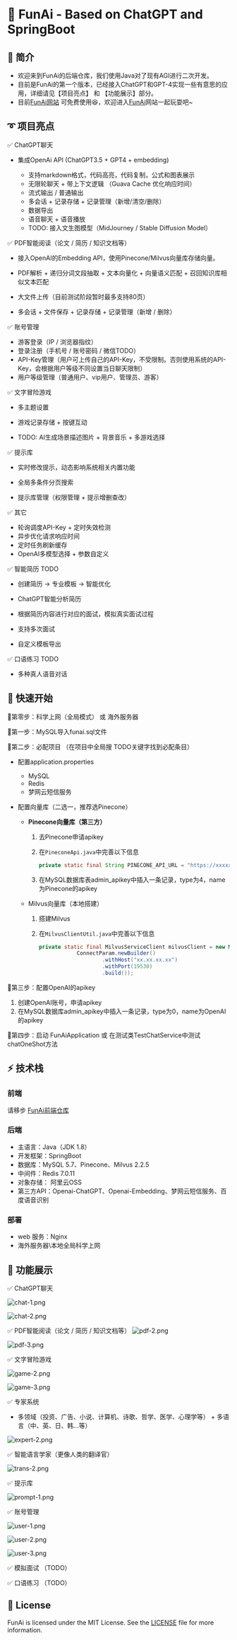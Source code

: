 # 🚀 FunAi - Based on ChatGPT and SpringBoot

## 📖 简介

- 欢迎来到FunAi的后端仓库，我们使用Java对了现有AGI进行二次开发。
- 目前是FunAi的第一个版本，已经接入ChatGPT和GPT-4实现一些有意思的应用，详细请见【项目亮点】 和 【功能展示】部分。
- 目前[FunAi网站](https://funai.vip/) 可免费使用😆，欢迎进入[FunAi](https://funai.vip/)网站一起玩耍吧~



## ➰ 项目亮点

✅ ChatGPT聊天

- 集成OpenAi API (ChatGPT3.5 + GPT4 + embedding)

  - 支持markdown格式，代码高亮，代码复制，公式和图表展示
  - 无限轮聊天 + 带上下文逻辑 （Guava Cache 优化响应时间）
  - 流式输出 / 普通输出
  - 多会话 + 记录存储 + 记录管理（新增/清空/删除）
  - 数据导出
  - 语音聊天 + 语音播放
  - TODO: 接入文生图模型（MidJourney / Stable Diffusion Model）



✅ PDF智能阅读（论文 / 简历 / 知识文档等）

  - 接入OpenAI的Embedding API，使用Pinecone/Milvus向量库存储向量。

  - PDF解析 + 递归分词文段抽取 + 文本向量化 + 向量语义匹配 + 召回知识库相似文本匹配

  - 大文件上传（目前测试阶段暂时最多支持80页）

  - 多会话 + 文件保存 + 记录存储 + 记录管理（新增 / 删除） 



✅ 账号管理

- 游客登录（IP / 浏览器指纹）
- 登录注册（手机号 / 账号密码 / 微信TODO）
- API-Key管理（用户可上传自己的API-Key，不受限制。否则使用系统的API-Key，会根据用户等级不同设置当日聊天限制）
- 用户等级管理（普通用户、vip用户、管理员、游客）



✅ 文字冒险游戏

  - 多主题设置

  - 游戏记录存储 + 按键互动

  - TODO: AI生成场景描述图片 + 背景音乐 + 多游戏选择



✅ 提示库

  - 实时修改提示，动态影响系统相关内置功能

  - 全局多条件分页搜索

  - 提示库管理（权限管理 + 提示增删查改）



✅ 其它

- 轮询调度API-Key + 定时失效检测
- 异步优化请求响应时间
- 定时任务刷新缓存
- OpenAI多模型选择 + 参数自定义



✅ 智能简历 TODO

- 创建简历 -> 专业模板 -> 智能优化

- ChatGPT智能分析简历
- 根据简历内容进行对应的面试，模拟真实面试过程
- 支持多次面试
- 自定义模板导出



✅ 口语练习 TODO

  - 多种真人语音对话



## 🔰 快速开始

🎈第零步：科学上网（全局模式） 或 海外服务器

🎈第一步：MySQL导入funai.sql文件

🎈第二步：必配项目 （在项目中全局搜 TODO关键字找到必配条目）

- 配置application.properties
  - MySQL
  - Redis
  - 梦网云短信服务

- 配置向量库（二选一，推荐选Pinecone）

  - **Pinecone向量库（第三方）**

    1. 去Pinecone申请apikey

    2. 在`PineconeApi.java`中完善以下信息

       ```java
       private static final String PINECONE_API_URL = "https://xxxxxx.pinecone.io";
       ```

    3. 在MySQL数据库表admin_apikey中插入一条记录，type为4，name为Pinecone的apikey

  - Milvus向量库（本地搭建）

    1. 搭建Milvus

    2. 在`MilvusClientUtil.java`中完善以下信息

       ```java
       private static final MilvusServiceClient milvusClient = new MilvusServiceClient(
                   ConnectParam.newBuilder()
                           .withHost("xx.xx.xx.xx")
                           .withPort(19530)
                           .build());
       ```

       

🎈第三步：配置OpenAI的apikey

1. 创建OpenAI账号，申请apikey
2. 在MySQL数据库admin_apikey中插入一条记录，type为0，name为OpenAI的apikey



🎈第四步：启动 FunAiApplication  或  在测试类TestChatService中测试chatOneShot方法



## :zap: 技术栈

### 前端

请移步 [FunAi前端仓库](https://github.com/huangPengL/ChatGPT-Vue-FunAi) 

### 后端

- 主语言：Java（JDK 1.8）
- 开发框架：SpringBoot
- 数据库：MySQL 5.7、Pinecone、Milvus 2.2.5
- 中间件：Redis 7.0.11
- 对象存储： 阿里云OSS
- 第三方API：Openai-ChatGPT、Openai-Embedding、梦网云短信服务、百度语音识别

### 部署

- web 服务：Nginx
- 海外服务器\本地全局科学上网



## 🤖 功能展示

✅ ChatGPT聊天

![chat-1.png](mdImg/chat-1.png)

  ![chat-2.png](mdImg/chat-2.png)



✅ PDF智能阅读（论文 / 简历 / 知识文档等）  ![pdf-2.png](mdImg/pdf-2.png)

  ![pdf-3.png](mdImg/pdf-3.png)



✅ 文字冒险游戏

![game-2.png](mdImg/game-2.png)

  ![game-3.png](mdImg/game-3.png)

✅ 专家系统

  - 多领域（投资、广告、小说、计算机、诗歌、哲学、医学、心理学等） + 多语言（中、英、日、韩...等）

![expert-2.png](mdImg/expert-2.png)

✅ 智能语言学家（更像人类的翻译官）

![trans-2.png](mdImg/trans-2.png)

✅ 提示库

![prompt-1.png](mdImg/prompt-1.png)

✅ 账号管理

![user-1.png](mdImg/user-1.png)

![user-2.png](mdImg/user-2.png)

![user-3.png](mdImg/user-3.png)



✅ 模拟面试 （TODO）



✅ 口语练习 （TODO）



## 📄 License

FunAi is licensed under the MIT License. See the [LICENSE](https://github.com/knuddelsgmbh/jtokkit/blob/main/LICENSE) file for more information.



